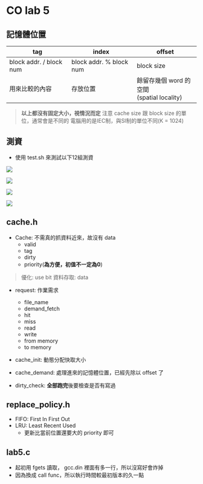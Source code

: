 # CO lab 5

## 記憶體位置

| tag | index | offset |
| --- | ----- | ------ |
| block addr. / block num    | block addr. % block num      | block size       |
| 用來比較的內容    | 存放位置      | 餘留存幾個 word 的空間 <br>(spatial locality)</br>       |
>**以上都沒有固定大小，視情況而定**
>注意 cache size 跟 block size 的單位，通常會是不同的
>電腦用的是IEC制，與SI制的單位不同(K = 1024)

## 測資

- 使用 test.sh 來測試以下12組測資

![](https://i.imgur.com/B83mOSs.png)

![](https://i.imgur.com/z6LJBwf.png)

![](https://i.imgur.com/bxKU7Va.png)

![](https://i.imgur.com/jTekUS1.png)


## cache.h

- Cache: 不需真的抓資料近來，故沒有 data
    - valid
    - tag
    - dirty
    - priority(**為方便，初值不一定為0**)
>優化: use bit
>資料存取: data

- request: 作業需求
    - file_name
    - demand_fetch
    - hit
    - miss
    - read
    - write
    - from memory
    - to memory

- cache_init: 動態分配快取大小
- cache_demand: 處理進來的記憶體位置，已經先除以 offset 了
- dirty_check: **全部跑完**後要檢查是否有寫過

## replace_policy.h

- FIFO: First In First Out
- LRU: Least Recent Used
    - 更新比當前位置還要大的 priority 即可

## lab5.c

- 起初用 fgets 讀取， gcc.din 裡面有多一行，所以沒寫好會炸掉
- 因為換成 call func，所以執行時間較最初版本的久一點
